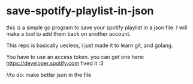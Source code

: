 # save-spotify-playlist-in-json

this is a simple go program to save your spotify playlist in a json file. I will make a tool to add them back on another account.

This repo is basically uesless, i just made it to learn git, and golang. 

You have to use an access token. you can get one here: https://developer.spotify.com
fixed it :3

//to do: make better json in the file
